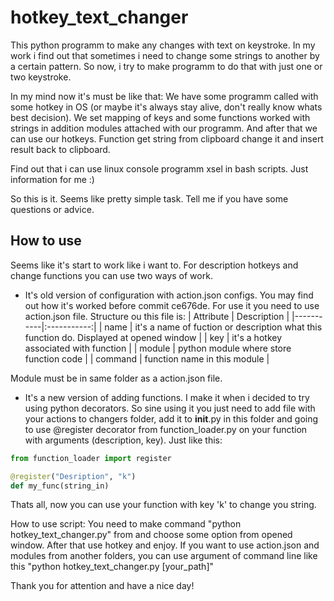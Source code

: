 # hotkey_text_changer

This python programm to make any changes with text on keystroke. 
In my work i find out that sometimes i need to change some strings to another by a certain pattern. So now, i try to make programm to do that with just one or two keystroke.

In my mind now it's must be like that:
	We have some programm called with some hotkey in OS (or maybe it's always stay alive, don't really know whats best decision). We set mapping of keys and some functions worked with strings in addition modules attached with our programm. And after that we can use our hotkeys. Function get string from clipboard change it and insert result back to clipboard.

Find out that i can use linux console programm xsel in bash scripts. Just information for me :)

So this is it. Seems like pretty simple task. 
Tell me if you have some questions or advice.

## How to use

Seems like it's start to work like i want to. For description hotkeys and change functions you can use two ways of work.
* It's old version of configuration with action.json configs. You may find out how it's worked before commit ce676de. For use it you need to use action.json file. Structure ou this file is:
| Attribute | Description |
|-----------|:-----------:|
| name      | it's a name of fuction or description what this function do. Displayed at opened window |
| key       | it's a hotkey associated with function |
| module    | python module where store function code |
| command   | function name in this module |

Module must be in same folder as a action.json file.

* It's a new version of adding functions. I make it when i decided to try using python decorators. So sine using it you just need to add file with your actions to changers folder, add it to __init__.py in this folder and going to use @register decorator from function_loader.py on your function with arguments (description, key). Just like this:

```python
from function_loader import register

@register("Desription", "k")
def my_func(string_in)
```

Thats all, now you can use your function with key 'k' to change you string.

How to use script:
	You need to make command "python hotkey_text_changer.py" from and choose some option from opened
	window. After that use hotkey and enjoy. If you want to use action.json and modules from another
	folders, you can use argument of command line like this "python hotkey_text_changer.py [your_path]"


Thank you for attention and have a nice day!
